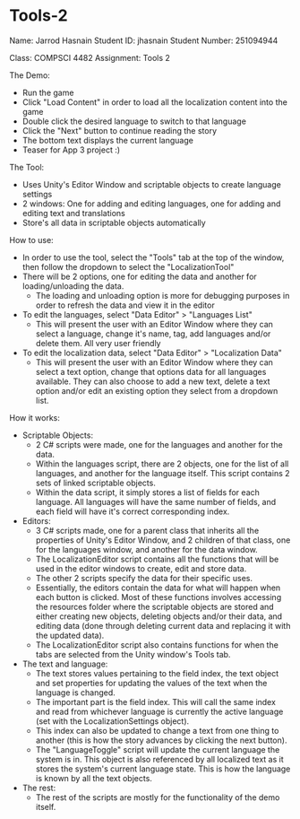 # Tools-2
 
Name: Jarrod Hasnain
Student ID: jhasnain
Student Number: 251094944

Class: COMPSCI 4482
Assignment: Tools 2

The Demo:
 - Run the game
 - Click "Load Content" in order to load all the localization content into the game
 - Double click the desired language to switch to that language
 - Click the "Next" button to continue reading the story
 - The bottom text displays the current language
 - Teaser for App 3 project :)

The Tool:
 - Uses Unity's Editor Window and scriptable objects to create language settings
 - 2 windows: One for adding and editing languages, one for adding and editing text and translations
 - Store's all data in scriptable objects automatically

How to use:
 - In order to use the tool, select the "Tools" tab at the top of the window, then follow the dropdown to select the "LocalizationTool"
 - There will be 2 options, one for editing the data and another for loading/unloading the data.
    - The loading and unloading option is more for debugging purposes in order to refresh the data and view it in the editor
 - To edit the languages, select "Data Editor" > "Languages List"
    - This will present the user with an Editor Window where they can select a language, change it's name, tag, add languages and/or delete them. All very user friendly
 - To edit the localization data, select "Data Editor" > "Localization Data"
    - This will present the user with an Editor Window where they can select a text option, change that options data for all languages available. They can also choose to add a new text, delete a text option and/or edit an existing option they select from a dropdown list.

How it works:
 - Scriptable Objects:
    - 2 C# scripts were made, one for the languages and another for the data.
    - Within the languages script, there are 2 objects, one for the list of all languages, and another for the language itself. This script contains 2 sets of linked scriptable objects.
    - Within the data script, it simply stores a list of fields for each language. All languages will have the same number of fields, and each field will have it's correct corresponding index.
 - Editors:
    - 3 C# scripts made, one for a parent class that inherits all the properties of Unity's Editor Window, and 2 children of that class, one for the languages window, and another for the data window.
    - The LocalizationEditor script contains all the functions that will be used in the editor windows to create, edit and store data.
    - The other 2 scripts specify the data for their specific uses.
    - Essentially, the editors contain the data for what will happen when each button is clicked. Most of these functions involves accessing the resources folder where the scriptable objects are stored and either creating new objects, deleting objects and/or their data, and editing data (done through deleting current data and replacing it with the updated data).
    - The LocalizationEditor script also contains functions for when the tabs are selected from the Unity window's Tools tab.
 - The text and language:
    - The text stores values pertaining to the field index, the text object and set properties for updating the values of the text when the language is changed.
    - The important part is the field index. This will call the same index and read from whichever language is currently the active language (set with the LocalizationSettings object).
    - This index can also be updated to change a text from one thing to another (this is how the story advances by clicking the next button).
    - The "LanguageToggle" script will update the current language the system is in. This object is also referenced by all localized text as it stores the system's current language state. This is how the language is known by all the text objects.
 - The rest:
    - The rest of the scripts are mostly for the functionality of the demo itself.